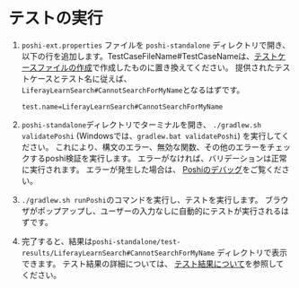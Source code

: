 # テストの実行

1. `poshi-ext.properties` ファイルを `poshi-standalone` ディレクトリで開き、以下の行を追加します。TestCaseFileName#TestCaseNameは、[テストケースファイルの作成](./creating-a-testcase-file.md)で作成したものに置き換えてください。 提供されたテストケースとテスト名に従えば、 `LiferayLearnSearch#CannotSearchForMyName`となるはずです。

    ```
    test.name=LiferayLearnSearch#CannotSearchForMyName
    ```
1. `poshi-standalone`ディレクトリでターミナルを開き、 `./gradlew.sh validatePoshi` (Windowsでは、`gradlew.bat validatePoshi`) を実行してください。 これにより、構文のエラー、無効な関数、その他のエラーをチェックするposhi検証を実行します。 エラーがなければ、バリデーションは正常に実行されます。 エラーが発生した場合は、 [Poshiのデバッグ](./debugging-poshi.md)をご覧ください。

1. `./gradlew.sh runPoshi`のコマンドを実行し、テストを実行します。 ブラウザがポップアップし、ユーザーの入力なしに自動的にテストが実行されるはずです。

1. 完了すると、結果は`poshi-standalone/test-results/LiferayLearnSearch#CannotSearchForMyName` ディレクトリで表示できます。 テスト結果の詳細については、 [テスト結果について](./understanding-test-results-and-debugging-tests.md)を参照してください。
